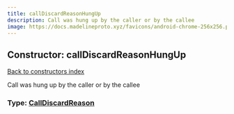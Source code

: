 ```yaml
---
title: callDiscardReasonHungUp
description: Call was hung up by the caller or by the callee
image: https://docs.madelineproto.xyz/favicons/android-chrome-256x256.png
---
```

## Constructor: callDiscardReasonHungUp  
[Back to constructors index](index.md)



Call was hung up by the caller or by the callee




### Type: [CallDiscardReason](../types/CallDiscardReason.md)


